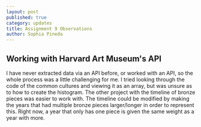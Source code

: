 ```yaml
---
layout: post
published: true
category: updates
title: Assignment 9 Observations
author: Sophia Pineda
---
```

## Working with Harvard Art Museum's API

I have never extracted data via an API before, or worked with an API, so the whole process was a little challenging for me. I tried looking through the code of the common cultures and viewing it as an array, but was unsure as to how to create the histogram. The other project with the timeline of bronze pieces was easier to work with. The timeline could be modified by making the years that had multiple bronze pieces larger/longer in order to represent this. Right now, a year that only has one piece is given the same weight as a year with more.
